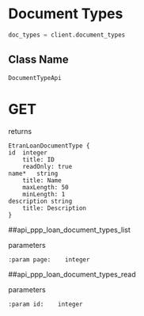 # Document Types

```python
doc_types = client.document_types
```

## Class Name

`DocumentTypeApi`


# GET
returns

    EtranLoanDocumentType {
    id  integer
        title: ID
        readOnly: true
    name*   string
        title: Name
        maxLength: 50
        minLength: 1
    description string
        title: Description
    }

##api_ppp_loan_document_types_list

parameters

    :param page:    integer


##api_ppp_loan_document_types_read

parameters

    :param id:    integer
